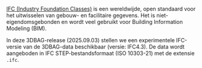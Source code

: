 [IFC (Industry Foundation Classes)](https://technical.buildingsmart.org/standards/ifc/) is een wereldwijde, open standaard voor het uitwisselen van gebouw- en facilitaire gegevens. Het is niet-eigendomsgebonden en wordt veel gebruikt voor Building Information Modeling (BIM).

In deze 3DBAG-release (2025.09.03) stellen we een experimentele IFC-versie van de 3DBAG-data beschikbaar (versie: IFC4.3). De data wordt aangeboden in IFC STEP-bestandsformaat (ISO 10303-21) met de extensie `.ifc`.